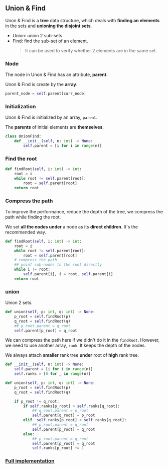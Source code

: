 ## Union & Find

Unon & Find is a **tree** data structure, which deals with **finding an elements** in the sets and **unioning the disjoint sets**.

- Union: union 2 sub-sets
- Find: find the sub-set of an element.
  > It can be used to verify whether 2 elements are in the same set.

### Node

The node in Unon & Find has an attribute, **parent**.

Unon & Find is create by the **array**.

```python
parent_node = self.parent[curr_node]
```

### Initialization

Unon & Find is initialized by an array, `parent`.

The **parents** of initial elements are **themselves**.

```python
class UnionFind:
    def __init__(self, n: int) -> None:
        self.parent = [i for i in range(n)]
```

### Find the root

```python
def findRoot(self, i: int) -> int:
    root = i
    while root != self.parent[root]:
        root = self.parent[root]
    return root
```

### Compress the path

To improve the performance, reduce the depth of the tree, we compress the path while finding the root.

We set **all the nodes under** a node as its **direct children**. It's the recommended way.

```python
def findRoot(self, i: int) -> int:
    root = i
    while root != self.parent[root]:
        root = self.parent[root]
    # compress the path
    ## point sub-nodes to the root directly
    while i != root:
        self.parent[i], i = root, self.parent[i]
    return root
```

### union

Union 2 sets.

```python
def union(self, p: int, q: int) -> None:
    p_root = self.findRoot(p)
    q_root = self.findRoot(q)
    ## p_root.parent = q_root
    self.parent[p_root] = q_root
```

We can compress the path here if we didn't do it in the `findRoot`.
However, we need to use another array, `rank`. It keeps the depth of the nodes.

We always attach **smaller** rank tree **under** root of **high** rank tree.

```python
def __init__(self, n: int) -> None:
    self.parent = [i for i in range(n)]
    self.ranks = [0 for _ in range(n)]

def union(self, p: int, q: int) -> None:
    p_root = self.findRoot(p)
    q_root = self.findRoot(q)

    if p_root != q_root:
        if self.ranks[p_root] > self.ranks[q_root]:
            ## q_root.parent = p_root
            self.parent[q_root] = p_root
        elif  self.ranks[p_root] < self.ranks[q_root]:
            ## p_root.parent = q_root
            self.parent[p_root] = q_root
        else:
            ## p_root.parent = q_root
            self.parent[p_root] = q_root
            self.ranks[p_root] += 1

```

### [Full implementation](https://github.com/EnzoSeason/study-notes/blob/main/algo-data-structure/union&find/UnionFind.py)
